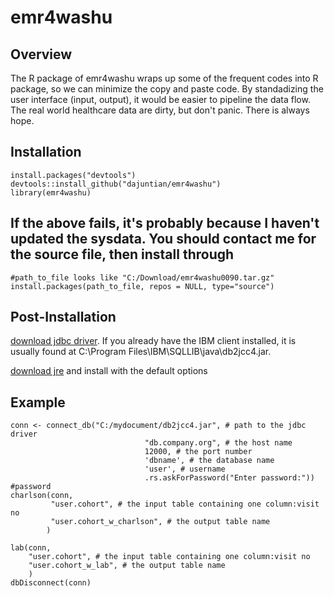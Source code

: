 # emr4washu

## Overview
The R package of emr4washu wraps up some of the frequent codes into R package, so we can minimize the copy and paste code. By standadizing the user interface (input, output), it would be easier to pipeline the data flow. The real world healthcare data are dirty, but don't panic. There is always hope.

## Installation
```{r, eval = FALSE}
install.packages("devtools")
devtools::install_github("dajuntian/emr4washu")
library(emr4washu)
```
## If the above  fails, it's probably because I haven't updated the sysdata. You should contact me for the source file, then install through
```{r, eval = FALSE}
#path_to_file looks like "C:/Download/emr4washu0090.tar.gz"
install.packages(path_to_file, repos = NULL, type="source") 
```


## Post-Installation
[download jdbc driver](http://www-01.ibm.com/support/docview.wss?uid=swg21363866). If you already have the IBM client installed, it is usually found at C:\Program Files\IBM\SQLLIB\java\db2jcc4.jar.

[download jre](http://www.oracle.com/technetwork/java/javase/downloads/jre8-downloads-2133155.html) and install with the default options
## Example
```{r, eval = FALSE}
conn <- connect_db("C:/mydocument/db2jcc4.jar", # path to the jdbc driver
                              "db.company.org", # the host name
                              12000, # the port number
                              'dbname', # the database name  
                              'user', # username
                              .rs.askForPassword("Enter password:")) #password
charlson(conn, 
         "user.cohort", # the input table containing one column:visit no
         "user.cohort_w_charlson", # the output table name
        ) 
        
lab(conn, 
    "user.cohort", # the input table containing one column:visit no
    "user.cohort_w_lab", # the output table name
    )
dbDisconnect(conn)
```
